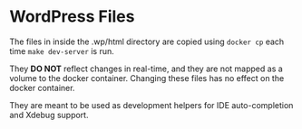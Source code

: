 # WordPress Files

The files in inside the .wp/html directory are copied using `docker cp`
each time `make dev-server` is run.

They **DO NOT** reflect changes in real-time, and they are not mapped as a volume
to the docker container. Changing these files has no effect on the docker container.

They are meant to be used as development helpers for IDE auto-completion 
and Xdebug support.

